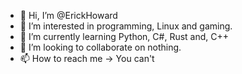 - 👋 Hi, I’m @ErickHoward
- 👀 I’m interested in programming, Linux and gaming.
- 🌱 I’m currently learning Python, C#, Rust and, C++
- 💞️ I’m looking to collaborate on nothing.
- 📫 How to reach me -> You can't

<!---
ErickHoward/ErickHoward is a ✨ special ✨ repository because its `README.md` (this file) appears on your GitHub profile.
You can click the Preview link to take a look at your changes.
--->
